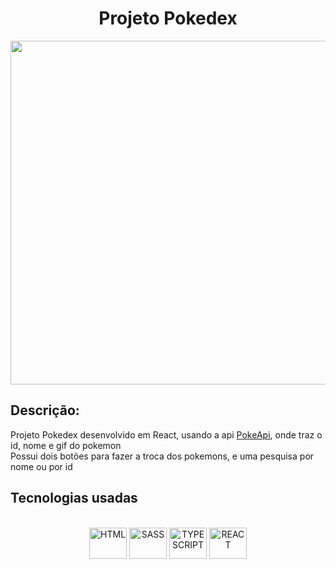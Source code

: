 <h1 align="center">
  Projeto Pokedex
</h1>

<p align="center">
  <img src="https://user-images.githubusercontent.com/72112006/184494149-f9fbe8a9-4448-457c-9069-66f831626c87.gif" width="800" height="550">
</p>

## Descrição:
Projeto Pokedex desenvolvido em React, usando a api [PokeApi](https://pokeapi.co/), onde traz o id, nome e gif do pokemon
</br>
Possui dois botões para fazer a troca dos pokemons, e uma pesquisa por nome ou por id

## Tecnologias usadas
<div align="center"><br>
  <img align="center" alt="HTML" height="50" width="60" src="https://cdn.jsdelivr.net/gh/devicons/devicon/icons/html5/html5-plain-wordmark.svg">
  <img align="center" alt="SASS" height="50" width="60" src="https://cdn.jsdelivr.net/gh/devicons/devicon/icons/sass/sass-original.svg">
  <img align="center" alt="TYPESCRIPT" height="50" width="60" src="https://cdn.jsdelivr.net/gh/devicons/devicon/icons/typescript/typescript-plain.svg">
  <img align="center" alt="REACT" height="50" width="60" src="https://cdn.jsdelivr.net/gh/devicons/devicon/icons/react/react-original-wordmark.svg">
</div>

